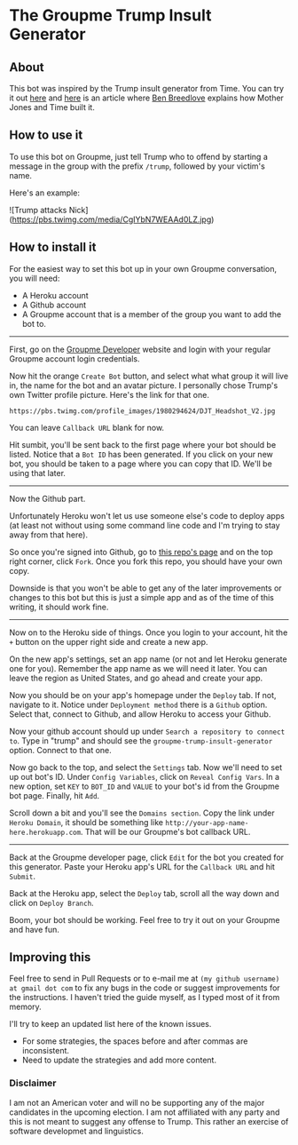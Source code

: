 # The Groupme Trump Insult Generator


## About

This bot was inspired by the Trump insult generator from Time. You can try it out [here](http://time.com/3966291/donald-trump-insult-generator/) and [here](http://www.storybench.org/mother-jones-built-donald-trump-insult-generator/) is an article where [Ben Breedlove](https://twitter.com/bdbreedlove) explains how Mother Jones and Time built it.

## How to use it

To use this bot on Groupme, just tell Trump who to offend by starting a message in the group with the prefix `/trump`, followed by your victim's name.

Here's an example:

![Trump attacks Nick]
(https://pbs.twimg.com/media/CgIYbN7WEAAd0LZ.jpg)

## How to install it

For the easiest way to set this bot up in your own Groupme conversation, you will need:

- A Heroku account
- A Github account
- A Groupme account that is a member of the group you want to add the bot to.


---

First, go on the [Groupme Developer](http://dev.groupme.com/bots) website and login with your regular Groupme account login credentials.

Now hit the orange `Create Bot` button, and select what what group it will live in, the name for the bot and an avatar picture. I personally chose Trump's own Twitter profile picture. Here's the link for that one.

`https://pbs.twimg.com/profile_images/1980294624/DJT_Headshot_V2.jpg`

You can leave `Callback URL` blank for now.

Hit sumbit, you'll be sent back to the first page where your bot should be listed. Notice that a `Bot ID` has been generated. If you click on your new bot, you should be taken to a page where you can copy that ID. We'll be using that later.

-----
Now the Github part.

Unfortunately Heroku won't let us use someone else's code to deploy apps (at least not without using some command line code and I'm trying to stay away from that here).

So once you're signed into Github, go to [this repo's page](https://github.com/phrmsilva/groupme-trump-insult-generator) and on the top right corner, click `Fork`. Once you fork this repo, you should have your own copy.

Downside is that you won't be able to get any of the later improvements or changes to this bot but this is just a simple app and as of the time of this writing, it should work fine.

---

Now  on to the Heroku side of things.
Once you login to your account, hit the `+` button on the upper right side and create a new app.

On the new app's settings, set an app name (or not and let Heroku generate one for you). Remember the app name as we will need it later. You can leave the region as United States, and go ahead and create your app.

Now you should be on your app's homepage under the `Deploy` tab. If not, navigate to it. Notice under `Deployment method` there is a `Github` option. Select that, connect to Github, and allow Heroku to access your Github.

Now your github account should up under `Search a repository to connect to`. Type in "trump" and should see the `groupme-trump-insult-generator` option. Connect to that one.

Now go back to the top, and select the `Settings` tab. Now we'll need to set up out bot's ID. Under `Config Variables`, click on `Reveal Config Vars`. In a new option, set `KEY` to `BOT_ID` and `VALUE` to your bot's id from the Groupme bot page. Finally, hit `Add`.

Scroll down a bit and you'll see the `Domains section`. Copy the link under `Heroku Domain`, it should be something like `http://your-app-name-here.herokuapp.com`. That will be our Groupme's bot callback URL.

----

Back at the Groupme developer page, click `Edit` for the bot you created for this generator. Paste your Heroku app's URL for the `Callback URL` and hit `Submit`.

Back at the Heroku app, select the `Deploy` tab, scroll all the way down and click on `Deploy Branch`.

Boom, your bot should be working. Feel free to try it out on your Groupme and have fun.

## Improving this

Feel free to send in Pull Requests or to e-mail me at `(my github username) at gmail dot com` to fix any bugs in the code or suggest improvements for the instructions. I haven't tried the guide myself, as I typed most of it from memory. 

I'll try to keep an updated list here of the known issues.

- For some strategies, the spaces before and after commas are inconsistent.
- Need to update the strategies and add more content.


### Disclaimer
I am not an American voter and will no be supporting any of the major candidates in the upcoming election. I am not affiliated with any party and this is not meant to suggest any offense to Trump. This rather an exercise of software developmet and linguistics.
